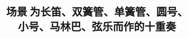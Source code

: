 ---
layout: music-video
title: 场景 为长笛、双簧管、单簧管、圆号、小号、马林巴、弦乐而作的十重奏
summary: 
original: true
custom-head: |+
    # 场景
    ## 为长笛、双簧管、单簧管、圆号、小号、马林巴、弦乐而作的十重奏
---